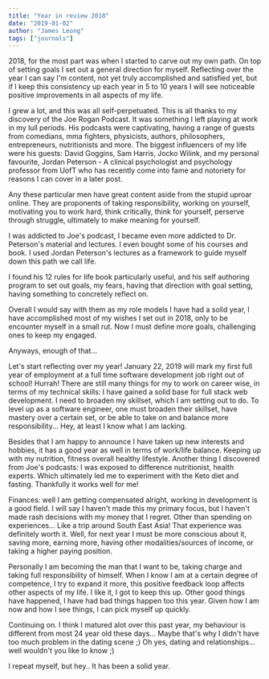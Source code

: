 ```yaml
---
title: "Year in review 2018"
date: "2019-01-02"
author: "James Leong"
tags: ["journals"]
---
```


2018, for the most part was when I started to carve out my own path. On top of setting goals I set out a general direction for myself. Reflecting over the year I can say I'm content, not yet truly accomplished and satisfied yet, but if I keep this consistency up each year in 5 to 10 years I will see noticeable positive improvements in all aspects of my life.

I grew a lot, and this was all self-perpetuated. This is all thanks to my discovery of the Joe Rogan Podcast. It was something I left playing at work in my lull periods. His podcasts were captivating, having a range of guests from comedians, mma fighters, physicists, authors, philosophers, entrepreneurs, nutritionists and more. The biggest influencers of my life were his guests: David Goggins, Sam Harris, Jocko Wilink, and my personal favourite, Jordan Peterson - A clinical psychologist and psychology professor from UofT who has recently come into fame and notoriety for reasons I can cover in a later post.

Any these particular men have great content aside from the stupid uproar online. They are proponents of taking responsibility, working on yourself, motivating you to work hard, think critically, think for yourself, perserve through struggle, ultimately to make meaning for yourself.

I was addicted to Joe's podcast, I became even more addicted to Dr. Peterson's material and lectures. I even bought some of his courses and book. I used Jordan Peterson's lectures as a framework to guide myself down this path we call life.

I found his 12 rules for life book particularly useful, and his self authoring program to set out goals, my fears, having that direction with goal setting, having something to concretely reflect on.

Overall I would say with them as my role models I have had a solid year, I have accomplished most of my wishes I set out in 2018, only to be encounter myself in a small rut. Now I must define more goals, challenging ones to keep my engaged.

Anyways, enough of that...

Let's start reflecting over my year! January 22, 2019 will mark my first full year of employment at a full time software development job right out of school! Hurrah! There are still many things for my to work on career wise, in terms of my technical skills: I have gained a solid base for full stack web development. I need to broaden my skillset, which I am setting out to do. To level up as a software engineer, one must broaden their skillset, have mastery over a certain set, or be able to take on and balance more responsibility... Hey, at least I know what I am lacking.

Besides that I am happy to announce I have taken up new interests and hobbies, it has a good year as well in terms of work/life balance. Keeping up with my nutrition, fitness overall healthy lifestyle. Another thing I discovered from Joe's podcasts: I was exposed to difference nutritionist, health experts. Which ultimately led me to experiment with the Keto diet and fasting. Thankfully it works well for me!

Finances: well I am getting compensated alright, working in development is a good field. I will say I haven't made this my primary focus, but I haven't made rash decisions with my money that I regret. Other than spending on experiences... Like a trip around South East Asia! That experience was definitely worth it. Well, for next year I must be more conscious about it, saving more, earning more, having other modalities/sources of income, or taking a higher paying position.

Personally I am becoming the man that I want to be, taking charge and taking full responsibility of himself. When I know I am at a certain degree of competence, I try to expand it more, this positive feedback loop affects other aspects of my life. I like it, I got to keep this up. Other good things have happened, I have had bad things happen too this year. Given how I am now and how I see things, I can pick myself up quickly.

Continuing on. I think I matured alot over this past year, my behaviour is different from most 24 year old these days... Maybe that's why I didn't have too much problem in the dating scene ;) Oh yes, dating and relationships... well wouldn't you like to know ;)

I repeat myself, but hey.. It has been a solid year.